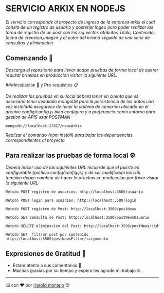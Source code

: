 # SERVICIO ARKIX EN NODEJS

_El servicio corresponde al proyecto de ingreso de la empresa arkix el cual consta de un registro de usuario y posterior logeo para poder realizar las tarea de registro de un post con los siguientes atributos Titulo, Contenido, fecha de creacion,imagen y el autor del mismo seguido de una serie de consultas y eliminacion_

## Comenzando 🚀

_Descarga el repositorio para llevar acabo pruebas de forma local de querer realizar pruebas en produccion visitar la siguiente URL._

###Instalación 🔧 y Pre-requisitos 📋

_De realizar las pruebas en su local debera tener en cuenta que es necesario tener instalado mongoDB para la persistencia de los datos una vez instalado asegurece de tener la cadena de conexion ubicada en el archivo config/config.js bien configura y a preferencia como entorno para gestion de APIS usar POSTMAN_

```
mongodb://localhost:27017/newsArkix
```

_Realizar el comando {npm install} para bajar las dependencias correspondientes al proyecto_



## Para realizar las pruebas de forma local ⚙️

_Debera hacer uso de las siguientes URL recuerde que el puerto es configurable {archivo config/config.js} y de ser modificado las URL  tambien deben cambiar de hacer la pruebas en produccion por favor visitar la siguiente URL:_


```
Metodo POST registro de usuarios: http://localhost:3500/usuario 

Metodo POST login para usuarios: http://localhost:3500/login

Metodo POST registro de Post: http://localhost:3500/postNews

Metodo GET consulta de Post: http://localhost:3500/postNewsUsuario

Metodo DELETE eliminacion del Post: http://localhost:3500/postNews/:id

Metodo GET  filtrar post por contenido  http://localhost:3500/postNewsFilter/:argumento

```


## Expresiones de Gratitud 🎁

* Estare atento a sus comentarios 📢
* Muchas gracias por su tiempo y espero les agrade mi trabajo 🤓.



---
⌨️ con ❤️ por [Harold montejo](https://github.com/HOMH9797) 😊
